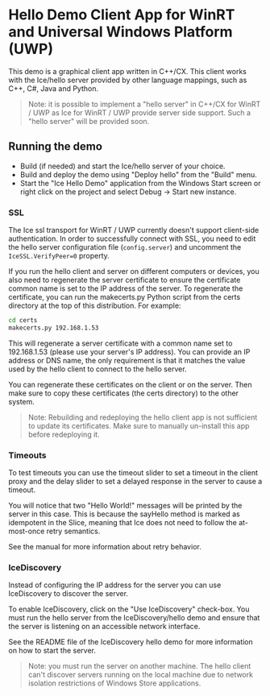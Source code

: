 # Hello Demo Client App for WinRT and Universal Windows Platform (UWP)

This demo is a graphical client app written in C++/CX. This client
works with the Ice/hello server provided by other language mappings,
such as C++, C#, Java and Python.

 > Note: it is possible to implement a "hello server" in C++/CX
 > for WinRT / UWP as Ice for WinRT / UWP provide server side 
 > support. Such a "hello server" will be provided soon.

## Running the demo

* Build (if needed) and start the Ice/hello server of your choice.
* Build and deploy the demo using "Deploy hello" from the "Build" menu.
* Start the "Ice Hello Demo" application from the Windows Start screen
or right click on the project and select Debug -> Start new instance.

### SSL

The Ice ssl transport for WinRT / UWP currently doesn't support client-side 
authentication. In order to successfully connect with SSL, you need to edit 
the hello server configuration file (`config.server`) and uncomment the 
`IceSSL.VerifyPeer=0` property. 

If you run the hello client and server on different computers or devices,
you also need to regenerate the server certificate to ensure the 
certificate common name is set to the IP address of the server. To 
regenerate the certificate, you can run the makecerts.py Python script 
from the certs directory at the top of this distribution. For example:

```bash
cd certs
makecerts.py 192.168.1.53
```

This will regenerate a server certificate with a common name set to
192.168.1.53 (please use your server's IP address). You can provide an IP address
or DNS name, the only requirement is that it matches the value used by the
hello client to connect to the hello server.

You can regenerate these certificates on the client or on the server. Then
make sure to copy these certificates (the certs directory) to the other system. 

 > Note: Rebuilding and redeploying the hello client app is not sufficient to
 > update its certificates. Make sure to manually un-install this app before
 > redeploying it.

### Timeouts

To test timeouts you can use the timeout slider to set a timeout in
the client proxy and the delay slider to set a delayed response in
the server to cause a timeout.

You will notice that two "Hello World!" messages will be printed by
the server in this case. This is because the sayHello method is marked
as idempotent in the Slice, meaning that Ice does not need to follow
the at-most-once retry semantics.

See the manual for more information about retry behavior.

### IceDiscovery

Instead of configuring the IP address for the server you can use IceDiscovery to
discover the server.

To enable IceDiscovery, click on the "Use IceDiscovery" check-box. You must run
the hello server from the IceDiscovery/hello demo and ensure that the server is
listening on an accessible network interface.

See the README file of the IceDiscovery hello demo for more information on how
to start the server.

> Note: you must run the server on another machine. The hello client can't
> discover servers running on the local machine due to network isolation
> restrictions of Windows Store applications.

